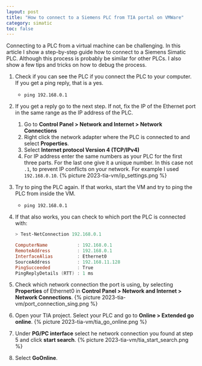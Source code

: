 ```yaml
---
layout: post
title: "How to connect to a Siemens PLC from TIA portal on VMWare"
category: simatic
toc: false
---
```


Connecting to a PLC from a virtual machine can be challenging. In this article I show a step-by-step guide how to connect to a Siemens Simatic PLC. Although this process is probably be similar for other PLCs. I also show a few tips and tricks on how to debug the process.

1. Check if you can see the PLC if you connect the PLC to your computer. If you get a ping reply, that is a yes.
   - `ping 192.168.0.1`
2. If you get a reply go to the next step. If not, fix the IP of the Ethernet port in the same range as the IP address of the PLC.
   1. Go to **Control Panel > Network and Internet > Network Connections**
   2. Right click the network adapter where the PLC is connected to and select **Properties**.
   3. Select **Internet protocol Version 4 (TCP/IPv4)**
   4. For IP address enter the same numbers as your PLC for the first three parts. For the last one give it a unique number. In this case not `.1`, to prevent IP conflicts on your network. For example I used `192.168.0.10`.
      {% picture 2023-tia-vm/ip_settings.png %}
3. Try to ping the PLC again. If that works, start the VM and try to ping the PLC from inside the VM.
   - `ping 192.168.0.1`
4. If that also works, you can check to which port the PLC is connected with:

   ```powershell
   > Test-NetConnection 192.168.0.1

   ComputerName           : 192.168.0.1
   RemoteAddress          : 192.168.0.1
   InterfaceAlias         : Ethernet0
   SourceAddress          : 192.168.11.128
   PingSucceeded          : True
   PingReplyDetails (RTT) : 1 ms
   ```

5. Check which network connection the port is using, by selecting **Properties** of Ethernet0 in **Control Panel > Network and Internet > Network Connections**.
   {% picture 2023-tia-vm/port_connection_sing.png %}
6. Open your TIA project. Select your PLC and go to **Online > Extended go online**.
   {% picture 2023-tia-vm/tia_go_online.png %}
7. Under **PG/PC interface** select he network connection you found at step 5 and click **start search**.
   {% picture 2023-tia-vm/tia_start_search.png %}
8. Select **GoOnline**.
